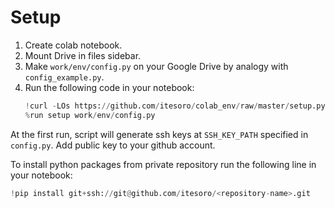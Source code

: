 # Setup

1. Create colab notebook.
1. Mount Drive in files sidebar.
1. Make `work/env/config.py` on your Google Drive by analogy with `config_example.py`.
1. Run the following code in your notebook:
    ```python
    !curl -LOs https://github.com/itesoro/colab_env/raw/master/setup.py 
    %run setup work/env/config.py
    ```
    
At the first run, script will generate ssh keys at `SSH_KEY_PATH` specified in `config.py`. Add public key to your github account.

To install python packages from private repository run the following line in your notebook:
```python
!pip install git+ssh://git@github.com/itesoro/<repository-name>.git
```
